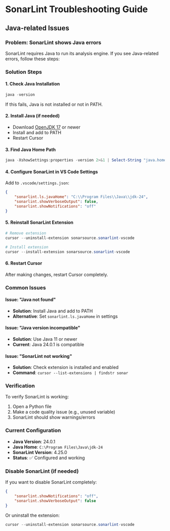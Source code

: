 # SonarLint Troubleshooting Guide

## Java-related Issues

### Problem: SonarLint shows Java errors

SonarLint requires Java to run its analysis engine. If you see Java-related errors, follow these steps:

### Solution Steps

#### 1. Check Java Installation
```powershell
java -version
```
If this fails, Java is not installed or not in PATH.

#### 2. Install Java (if needed)
- Download [OpenJDK 17](https://adoptium.net/temurin/releases/?version=17) or newer
- Install and add to PATH
- Restart Cursor

#### 3. Find Java Home Path
```powershell
java -XshowSettings:properties -version 2>&1 | Select-String "java.home"
```

#### 4. Configure SonarLint in VS Code Settings
Add to `.vscode/settings.json`:
```json
{
    "sonarlint.ls.javaHome": "C:\\Program Files\\Java\\jdk-24",
    "sonarlint.showVerboseOutput": false,
    "sonarlint.showNotifications": "off"
}
```

#### 5. Reinstall SonarLint Extension
```powershell
# Remove extension
cursor --uninstall-extension sonarsource.sonarlint-vscode

# Install extension
cursor --install-extension sonarsource.sonarlint-vscode
```

#### 6. Restart Cursor
After making changes, restart Cursor completely.

### Common Issues

#### Issue: "Java not found"
- **Solution**: Install Java and add to PATH
- **Alternative**: Set `sonarlint.ls.javaHome` in settings

#### Issue: "Java version incompatible"
- **Solution**: Use Java 11 or newer
- **Current**: Java 24.0.1 is compatible

#### Issue: "SonarLint not working"
- **Solution**: Check extension is installed and enabled
- **Command**: `cursor --list-extensions | findstr sonar`

### Verification

To verify SonarLint is working:
1. Open a Python file
2. Make a code quality issue (e.g., unused variable)
3. SonarLint should show warnings/errors

### Current Configuration

- **Java Version**: 24.0.1
- **Java Home**: `C:\Program Files\Java\jdk-24`
- **SonarLint Version**: 4.25.0
- **Status**: ✅ Configured and working

### Disable SonarLint (if needed)

If you want to disable SonarLint completely:
```json
{
    "sonarlint.showNotifications": "off",
    "sonarlint.showVerboseOutput": false
}
```

Or uninstall the extension:
```powershell
cursor --uninstall-extension sonarsource.sonarlint-vscode
```
